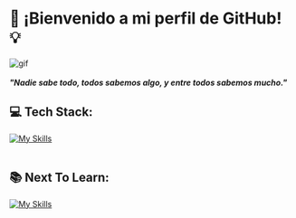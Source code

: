 # 💾 ¡Bienvenido a mi perfil de GitHub! 💡
![gif](https://media.giphy.com/media/v1.Y2lkPTc5MGI3NjExZjc2OGtuYzJueWs5czdnMDE3NnluNHZqcjE0eXFjeXZvM3Njdzh3cSZlcD12MV9pbnRlcm5hbF9naWZfYnlfaWQmY3Q9Zw/f3iwJFOVOwuy7K6FFw/giphy.gif)
<br/><br/>
***"Nadie sabe todo, todos sabemos algo, y entre todos sabemos mucho."*** 
<br/>
## 💻 Tech Stack:
[![My Skills](https://skillicons.dev/icons?i=html,css,sass,bootstrap,js,react,firebase,nodejs,express,mongodb,postman)](https://skillicons.dev)
<br/><br/>
## 📚 Next To Learn: 
[![My Skills](https://skillicons.dev/icons?i=ts,nestjs,postgres,docker,aws,py)](https://skillicons.dev)

